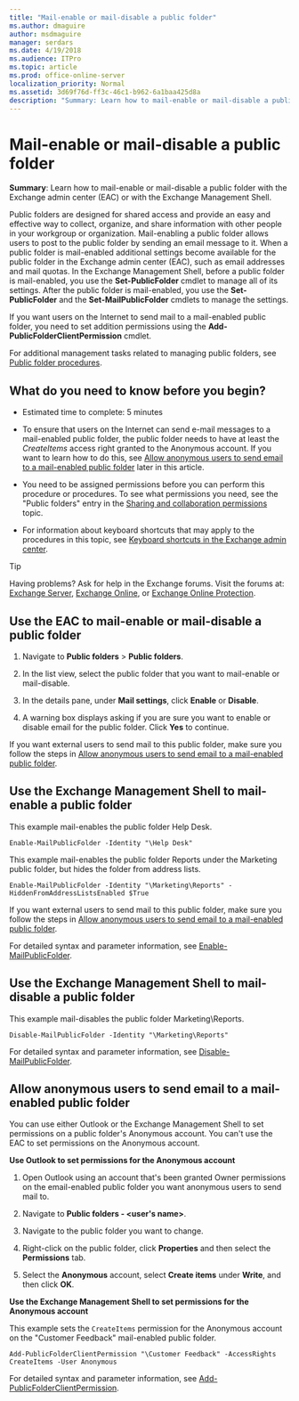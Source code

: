 ```yaml
---
title: "Mail-enable or mail-disable a public folder"
ms.author: dmaguire
author: msdmaguire
manager: serdars
ms.date: 4/19/2018
ms.audience: ITPro
ms.topic: article
ms.prod: office-online-server
localization_priority: Normal
ms.assetid: 3d69f76d-ff3c-46c1-b962-6a1baa425d8a
description: "Summary: Learn how to mail-enable or mail-disable a public folder with the Exchange admin center (EAC) or with the Exchange Management Shell."
---
```


# Mail-enable or mail-disable a public folder

 **Summary**: Learn how to mail-enable or mail-disable a public folder with the Exchange admin center (EAC) or with the Exchange Management Shell.
  
Public folders are designed for shared access and provide an easy and effective way to collect, organize, and share information with other people in your workgroup or organization. Mail-enabling a public folder allows users to post to the public folder by sending an email message to it. When a public folder is mail-enabled additional settings become available for the public folder in the Exchange admin center (EAC), such as email addresses and mail quotas. In the Exchange Management Shell, before a public folder is mail-enabled, you use the **Set-PublicFolder** cmdlet to manage all of its settings. After the public folder is mail-enabled, you use the **Set-PublicFolder** and the **Set-MailPublicFolder** cmdlets to manage the settings. 
  
If you want users on the Internet to send mail to a mail-enabled public folder, you need to set addition permissions using the **Add-PublicFolderClientPermission** cmdlet. 
  
For additional management tasks related to managing public folders, see [Public folder procedures](procedures.md).
  
## What do you need to know before you begin?

- Estimated time to complete: 5 minutes
    
- To ensure that users on the Internet can send e-mail messages to a mail-enabled public folder, the public folder needs to have at least the  _CreateItems_ access right granted to the Anonymous account. If you want to learn how to do this, see [Allow anonymous users to send email to a mail-enabled public folder](#CreateItems.md) later in this article. 
    
- You need to be assigned permissions before you can perform this procedure or procedures. To see what permissions you need, see the "Public folders" entry in the [Sharing and collaboration permissions](../../permissions/feature-permissions/sharing-and-collaboration-permissions.md) topic. 
    
- For information about keyboard shortcuts that may apply to the procedures in this topic, see [Keyboard shortcuts in the Exchange admin center](../../about-documentation/exchange-admin-center-keyboard-shortcuts.md).
    
> [!TIP]
> Having problems? Ask for help in the Exchange forums. Visit the forums at: [Exchange Server](https://go.microsoft.com/fwlink/p/?linkId=60612), [Exchange Online](https://go.microsoft.com/fwlink/p/?linkId=267542), or [Exchange Online Protection](https://go.microsoft.com/fwlink/p/?linkId=285351). 
  
## Use the EAC to mail-enable or mail-disable a public folder

1. Navigate to **Public folders** \> **Public folders**.
    
2. In the list view, select the public folder that you want to mail-enable or mail-disable.
    
3. In the details pane, under **Mail settings**, click **Enable** or **Disable**.
    
4. A warning box displays asking if you are sure you want to enable or disable email for the public folder. Click **Yes** to continue. 
    
If you want external users to send mail to this public folder, make sure you follow the steps in [Allow anonymous users to send email to a mail-enabled public folder](#CreateItems.md).
  
## Use the Exchange Management Shell to mail-enable a public folder

This example mail-enables the public folder Help Desk.
  
```
Enable-MailPublicFolder -Identity "\Help Desk"
```

This example mail-enables the public folder Reports under the Marketing public folder, but hides the folder from address lists.
  
```
Enable-MailPublicFolder -Identity "\Marketing\Reports" -HiddenFromAddressListsEnabled $True
```

If you want external users to send mail to this public folder, make sure you follow the steps in [Allow anonymous users to send email to a mail-enabled public folder](#CreateItems.md).
  
For detailed syntax and parameter information, see [Enable-MailPublicFolder](http://technet.microsoft.com/library/6fc7ba9a-62a8-4f41-811f-608363aa1397.aspx).
  
## Use the Exchange Management Shell to mail-disable a public folder

This example mail-disables the public folder Marketing\Reports.
  
```
Disable-MailPublicFolder -Identity "\Marketing\Reports"
```

For detailed syntax and parameter information, see [Disable-MailPublicFolder](http://technet.microsoft.com/library/92d6c890-a96a-469a-b864-99d9656b12e0.aspx).
  
## Allow anonymous users to send email to a mail-enabled public folder
<a name="CreateItems"> </a>

You can use either Outlook or the Exchange Management Shell to set permissions on a public folder's Anonymous account. You can't use the EAC to set permissions on the Anonymous account.
  
 **Use Outlook to set permissions for the Anonymous account**
  
1. Open Outlook using an account that's been granted Owner permissions on the email-enabled public folder you want anonymous users to send mail to.
    
2. Navigate to **Public folders - \<user's name\>**.
    
3. Navigate to the public folder you want to change.
    
4. Right-click on the public folder, click **Properties** and then select the **Permissions** tab. 
    
5. Select the **Anonymous** account, select **Create items** under **Write**, and then click **OK**.
    
 **Use the Exchange Management Shell to set permissions for the Anonymous account**
  
This example sets the  `CreateItems` permission for the Anonymous account on the "Customer Feedback" mail-enabled public folder. 
  
```
Add-PublicFolderClientPermission "\Customer Feedback" -AccessRights CreateItems -User Anonymous

```

For detailed syntax and parameter information, see [Add-PublicFolderClientPermission](http://technet.microsoft.com/library/d68ad7a9-daa0-4e6d-b819-5cca891c8fd9.aspx).
  

